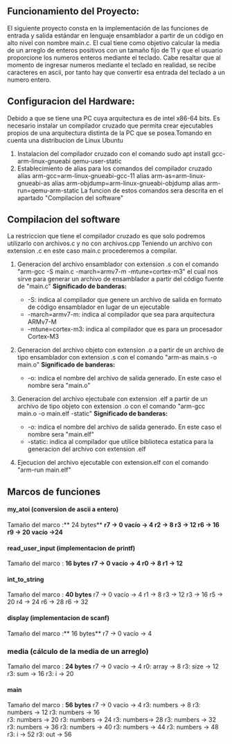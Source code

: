 ## Funcionamiento del Proyecto:
El siguiente proyecto consta en la implementación de las funciones de entrada y salida estándar en lenguaje ensamblador a partir de un código en alto nivel con nombre main.c.  El cual tiene como objetivo calcular la media de un arreglo de enteros positivos con un tamaño fijo de 11 y que el usuario proporcione los numeros enteros mediante el teclado.
 Cabe resaltar que al momento de ingresar numeros mediante el teclado en realidad, se recibe caracteres en ascii, por tanto hay que convertir esa entrada del teclado a un numero entero.



## Configuracion del Hardware:
Debido a que se tiene una PC cuya arquitectura es de intel x86-64 bits. Es necesario instalar un compilador cruzado que permita crear ejecutables propios de una arquitectura distinta de la PC que se posea.Tomando en cuenta una distribucion de Linux Ubuntu 
 1. Instalacion del compilador cruzado con el comando sudo apt install gcc-arm-linux-gnueabi qemu-user-static
 2. Establecimiento de alias para los comandos del compilador cruzado
        alias arm-gcc=arm-linux-gnueabi-gcc-11
        alias arm-as=arm-linux-gnueabi-as
        alias arm-objdump=arm-linux-gnueabi-objdump
        alias arm-run=qemu-arm-static
 La funcion de estos comandos sera descrita en el apartado "Compilacion del software"



## Compilacion del software
 La restriccion que tiene el compilador cruzado es que solo podremos utilizarlo con archivos.c y no con archivos.cpp
Teniendo un archivo con extension .c en este caso main.c procederemos a compilar.

1. Generacion del archivo ensamblador con extension .s con el comando "arm-gcc -S main.c -march=armv7-m -mtune=cortex-m3" el cual nos sirve para generar un archivo de ensamblador a partir del código fuente de "main.c"
	**Significado de banderas:**
	- -S: indica al compilador que genere un archivo de salida en formato de código ensamblador en lugar de un ejecutable
	- -march=armv7-m: indica al compilador que sea para arquitectura ARMv7-M
	- -mtune=cortex-m3: indica al compilador que es para un procesador Cortex-M3
2. Generacion del archivo objeto con extension .o a partir de un archivo de tipo ensamblador con extension .s con el comando "arm-as main.s -o main.o"
	**Significado de banderas:**
	- -o: indica el nombre del archivo de salida generado. En este caso el nombre sera "main.o"

3. Generacion del archivo ejectubale con extension .elf a partir de un archivo de tipo objeto con extension .o con el comando "arm-gcc main.o -o main.elf -static"
	**Significado de banderas:**
	- -o: indica el nombre del archivo de salida generado. En este caso el nombre sera "main.elf"
	- -static: indica al compilador que utilice biblioteca estatica para la generacion del archivo con extension .elf

4. Ejecucion del archivo ejecutable con extension.elf con el comando "arm-run main.elf"


## Marcos de funciones
#### my_atoi (conversion de ascii a entero)
Tamaño del marco :** 24 bytes**
**r7 -> 0
vacío -> 4
r2 -> 8
r3 -> 12
r6 -> 16
r9 -> 20
vacío ->24**
		
#### read_user_input (implementacion de printf)
Tamaño del marco : **16 bytes**
**r7 -> 0
vacío -> 4
r0 -> 8
r1 -> 12**

#### int_to_string
Tamaño del marco : **40 bytes**
r7 -> 0
vacío -> 4
r1 -> 8
r3 -> 12
r3 -> 16
r5 -> 20
r4 -> 24
r6 -> 28
r6 -> 32

#### display (implementacion de scanf)
Tamaño del marco :** 16 bytes**
r7 -> 0
vacío -> 4

### media (cálculo de la media de un arreglo)
Tamaño del marco : **24 bytes**
r7 -> 0
vacío -> 4
r0: array -> 8
r3: size -> 12
r3: sum -> 16
r3: i -> 20

#### main
Tamaño del marco : **56 bytes**
r7 -> 0
vacío -> 4
r3: numbers -> 8
r3: numbers -> 12
r3: numbers -> 16    
r3: numbers -> 20
r3: numbers -> 24
r3: numbers-> 28
r3: numbers -> 32
r3: numbers -> 36
r3: numbers -> 40
r3: numbers -> 44
r3: numbers -> 48
r3: i -> 52
r3: out -> 56
